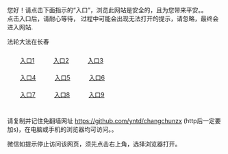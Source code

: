 您好！请点击下面指示的“入口”，浏览此网站是安全的，且为您带来平安。。 <br/>
点击入口后，请耐心等待， 过程中可能会出现无法打开的提示，请忽略，最终会进入网站. </br>

法轮大法在长春<br/>
<div style="padding:10px"><a style="margin:20px" target="_blank" href="https://dxpbxivj1zclq.cloudfront.net/2Qpsp?tgnizyc" id="ccLink1" rel="nofollow">入口1</a> <a target="_blank" style="margin:20px" href="https://dv8nzf7yxdhfj.cloudfront.net/2Qpsp?jsvzq" id="ccLink2" rel="nofollow">入口2</a> <a style="margin:20px" target="_blank" href="https://d39kp1c9j0xlgo.cloudfront.net/2Qpsp?ghrdr" id="ccLink3" rel="nofollow">入口3</a></div>

<div style="padding:10px" ><a style="margin:20px" target="_blank" href="https://dxpbxivj1zclq.cloudfront.net/2Qpsp?tgnizyc" id="ccLink4" rel="nofollow">入口4</a> <a style="margin:20px" href="https://dv8nzf7yxdhfj.cloudfront.net/2Qpsp?jsvzq" target="_blank" id="ccLink5" rel="nofollow">入口5</a> <a style="margin:20px" href="https://d39kp1c9j0xlgo.cloudfront.net/2Qpsp?ghrdr" target="_blank" id="ccLink6" rel="nofollow">入口6</a></div>

<div style="padding:10px"><a style="margin:20px" target="_blank" href="https://dxpbxivj1zclq.cloudfront.net/2Qpsp?tgnizyc" id="ccLink7" rel="nofollow">入口7</a> <a style="margin:20px" href="https://dv8nzf7yxdhfj.cloudfront.net/2Qpsp?jsvzq" target="_blank" id="ccLink8" rel="nofollow">入口8</a> <a style="margin:20px" target="_blank" href="https://d39kp1c9j0xlgo.cloudfront.net/2Qpsp?ghrdr" id="ccLink9" rel="nofollow">入口9</a></div>

<br/>



请复制并记住免翻墙网址 https://github.com/yntd/changchunzx (http后一定要加s)，在电脑或手机的浏览器均可访问。。<br/>

微信如提示停止访问该网页，须先点击右上角，选择浏览器打开。
